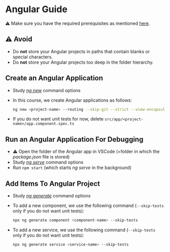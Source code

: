 # Angular Guide

⚠️ Make sure you have the required prerequisites as mentioned [here](0005-Preparation.md).

## ⚠️ Avoid

* Do **not** store your Angular projects in paths that contain blanks or special characters.
* Do **not** store your Angular projects too deep in the folder hierarchy.

## Create an Angular Application

* Study [*ng new*](https://angular.io/cli/new) command options
* In this course, we create Angular applications as follows:

    ```bash
    ng new <project-name> --routing --skip-git --strict --view-encapsulation ShadowDom --style css
    ```

* If you do not want unit tests for now, delete `src/app/<project-name>/app.component.spec.ts`

## Run an Angular Application For Debugging

* ⚠️ Open the folder of the Angular app in VSCode (=folder in which the *package.json* file is stored)
* Study [*ng serve*](https://angular.io/cli/serve) command options
* Run `npm start` (which starts *ng serve* in the background)

## Add Items To Angular Project

* Study [*ng generate*](https://angular.io/cli/generate) command options
* To add a new component, we use the following command (`--skip-tests` only if you do not want unit tests):

    ```bash
    npx ng generate component <component-name> --skip-tests
    ```

* To add a new service, we use the following command (`--skip-tests` only if you do not want unit tests):

    ```bash
    npx ng generate service <service-name> --skip-tests
    ```
